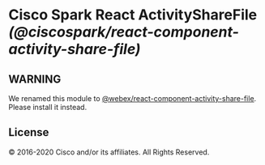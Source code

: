 # Cisco Spark React ActivityShareFile _(@ciscospark/react-component-activity-share-file)_

## WARNING

We renamed this module to [@webex/react-component-activity-share-file](https://www.npmjs.com/package/@webex/react-component-activity-share-file). Please install it instead.

## License

© 2016-2020 Cisco and/or its affiliates. All Rights Reserved.
